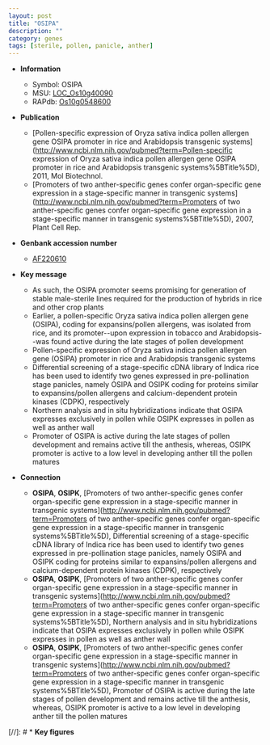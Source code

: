```yaml
---
layout: post
title: "OSIPA"
description: ""
category: genes
tags: [sterile, pollen, panicle, anther]
---
```


* **Information**  
    + Symbol: OSIPA  
    + MSU: [LOC_Os10g40090](http://rice.plantbiology.msu.edu/cgi-bin/ORF_infopage.cgi?orf=LOC_Os10g40090)  
    + RAPdb: [Os10g0548600](http://rapdb.dna.affrc.go.jp/viewer/gbrowse_details/irgsp1?name=Os10g0548600)  

* **Publication**  
    + [Pollen-specific expression of Oryza sativa indica pollen allergen gene OSIPA promoter in rice and Arabidopsis transgenic systems](http://www.ncbi.nlm.nih.gov/pubmed?term=Pollen-specific expression of Oryza sativa indica pollen allergen gene OSIPA promoter in rice and Arabidopsis transgenic systems%5BTitle%5D), 2011, Mol Biotechnol.
    + [Promoters of two anther-specific genes confer organ-specific gene expression in a stage-specific manner in transgenic systems](http://www.ncbi.nlm.nih.gov/pubmed?term=Promoters of two anther-specific genes confer organ-specific gene expression in a stage-specific manner in transgenic systems%5BTitle%5D), 2007, Plant Cell Rep.

* **Genbank accession number**  
    + [AF220610](http://www.ncbi.nlm.nih.gov/nuccore/AF220610)

* **Key message**  
    + As such, the OSIPA promoter seems promising for generation of stable male-sterile lines required for the production of hybrids in rice and other crop plants
    + Earlier, a pollen-specific Oryza sativa indica pollen allergen gene (OSIPA), coding for expansins/pollen allergens, was isolated from rice, and its promoter--upon expression in tobacco and Arabidopsis--was found active during the late stages of pollen development
    + Pollen-specific expression of Oryza sativa indica pollen allergen gene (OSIPA) promoter in rice and Arabidopsis transgenic systems
    + Differential screening of a stage-specific cDNA library of Indica rice has been used to identify two genes expressed in pre-pollination stage panicles, namely OSIPA and OSIPK coding for proteins similar to expansins/pollen allergens and calcium-dependent protein kinases (CDPK), respectively
    + Northern analysis and in situ hybridizations indicate that OSIPA expresses exclusively in pollen while OSIPK expresses in pollen as well as anther wall
    + Promoter of OSIPA is active during the late stages of pollen development and remains active till the anthesis, whereas, OSIPK promoter is active to a low level in developing anther till the pollen matures

* **Connection**  
    + __OSIPA__, __OSIPK__, [Promoters of two anther-specific genes confer organ-specific gene expression in a stage-specific manner in transgenic systems](http://www.ncbi.nlm.nih.gov/pubmed?term=Promoters of two anther-specific genes confer organ-specific gene expression in a stage-specific manner in transgenic systems%5BTitle%5D), Differential screening of a stage-specific cDNA library of Indica rice has been used to identify two genes expressed in pre-pollination stage panicles, namely OSIPA and OSIPK coding for proteins similar to expansins/pollen allergens and calcium-dependent protein kinases (CDPK), respectively
    + __OSIPA__, __OSIPK__, [Promoters of two anther-specific genes confer organ-specific gene expression in a stage-specific manner in transgenic systems](http://www.ncbi.nlm.nih.gov/pubmed?term=Promoters of two anther-specific genes confer organ-specific gene expression in a stage-specific manner in transgenic systems%5BTitle%5D), Northern analysis and in situ hybridizations indicate that OSIPA expresses exclusively in pollen while OSIPK expresses in pollen as well as anther wall
    + __OSIPA__, __OSIPK__, [Promoters of two anther-specific genes confer organ-specific gene expression in a stage-specific manner in transgenic systems](http://www.ncbi.nlm.nih.gov/pubmed?term=Promoters of two anther-specific genes confer organ-specific gene expression in a stage-specific manner in transgenic systems%5BTitle%5D), Promoter of OSIPA is active during the late stages of pollen development and remains active till the anthesis, whereas, OSIPK promoter is active to a low level in developing anther till the pollen matures

[//]: # * **Key figures**  


